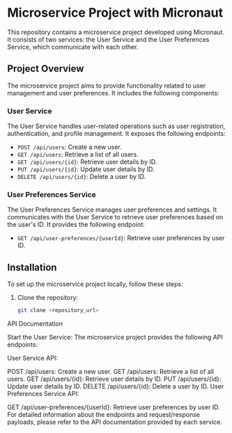 # Microservice Project with Micronaut

This repository contains a microservice project developed using Micronaut. It consists of two services: the User Service and the User Preferences Service, which communicate with each other.

## Project Overview

The microservice project aims to provide functionality related to user management and user preferences. It includes the following components:

### User Service

The User Service handles user-related operations such as user registration, authentication, and profile management. It exposes the following endpoints:

- `POST /api/users`: Create a new user.
- `GET /api/users`: Retrieve a list of all users.
- `GET /api/users/{id}`: Retrieve user details by ID.
- `PUT /api/users/{id}`: Update user details by ID.
- `DELETE /api/users/{id}`: Delete a user by ID.

### User Preferences Service

The User Preferences Service manages user preferences and settings. It communicates with the User Service to retrieve user preferences based on the user's ID. It provides the following endpoint:

- `GET /api/user-preferences/{userId}`: Retrieve user preferences by user ID.

## Installation

To set up the microservice project locally, follow these steps:

1. Clone the repository:

   ```bash
   git clone <repository_url>


API Documentation

Start the User Service:
The microservice project provides the following API endpoints:

User Service API:

POST /api/users: Create a new user.
GET /api/users: Retrieve a list of all users.
GET /api/users/{id}: Retrieve user details by ID.
PUT /api/users/{id}: Update user details by ID.
DELETE /api/users/{id}: Delete a user by ID.
User Preferences Service API:

GET /api/user-preferences/{userId}: Retrieve user preferences by user ID.
For detailed information about the endpoints and request/response payloads, please refer to the API documentation provided by each service.
